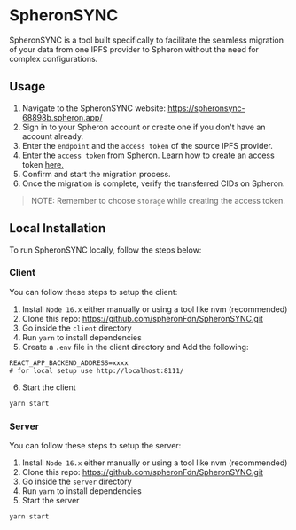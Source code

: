 # SpheronSYNC

SpheronSYNC is a tool built specifically to facilitate the seamless migration of your data from one IPFS provider to Spheron without the need for complex configurations.

## Usage

1. Navigate to the SpheronSYNC website: https://spheronsync-68898b.spheron.app/
2. Sign in to your Spheron account or create one if you don't have an account already.
3. Enter the `endpoint` and the `access token` of the source IPFS provider.
4. Enter the `access token` from Spheron. Learn how to create an access token [here.](https://docs.spheron.network/rest-api/#creating-an-access-token)
5. Confirm and start the migration process.
6. Once the migration is complete, verify the transferred CIDs on Spheron.

> NOTE: Remember to choose `storage` while creating the access token.

## Local Installation

To run SpheronSYNC locally, follow the steps below:

### Client

You can follow these steps to setup the client:

1. Install `Node 16.x` either manually or using a tool like nvm (recommended)
2. Clone this repo: https://github.com/spheronFdn/SpheronSYNC.git
3. Go inside the `client` directory
4. Run `yarn` to install dependencies
5. Create a `.env` file in the client directory and Add the following:

```
REACT_APP_BACKEND_ADDRESS=xxxx
# for local setup use http://localhost:8111/
```

6. Start the client

```sh
yarn start
```

### Server

You can follow these steps to setup the server:

1. Install `Node 16.x` either manually or using a tool like nvm (recommended)
2. Clone this repo: https://github.com/spheronFdn/SpheronSYNC.git
3. Go inside the `server` directory
4. Run `yarn` to install dependencies
5. Start the server

```sh
yarn start
```
